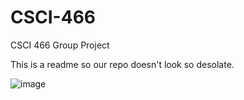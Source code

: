 # CSCI-466
CSCI 466 Group Project

This is a readme so our repo doesn't look so desolate.


![image](https://user-images.githubusercontent.com/20436145/201554133-7474af6d-0e32-43ea-a051-d19a65467cc8.png)
